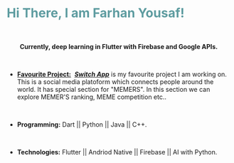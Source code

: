 <!-- #######  YAY, I AM THE SOURCE EDITOR! #########-->
<h1 style="color: #5e9ca0;">Hi There, I am Farhan Yousaf!</h1>
<p>&nbsp;</p>
<p style="text-align: center;"><strong>Currently, deep learning in Flutter with Firebase and Google APIs.</strong></p>
<p>&nbsp;</p>
<ul>
<li><span style="text-decoration: underline;"><strong> F<span class="kqEaA z8gr9e">avourite</span> Project:</strong></span>&nbsp; <em><strong><a title="Switch App" href="http://switchapp.live/#/" target="_blank">Switch App</a></strong></em> is my <span class="kqEaA z8gr9e">favourite</span> project I am working on. This is a social media platoform which connects people around the world. It has special section for "MEMERS". In this section we can explore MEMER'S ranking, MEME competition etc..</li>
</ul>
<p>&nbsp;</p>
<ul>
<li><strong>Programming:</strong> Dart || Python || Java || C++.</li>
</ul>
<p>&nbsp;</p>
<ul>
<li><strong>Technologies:</strong> Flutter || Andriod Native || Firebase || AI with Python.</li>
</ul>
<p>&nbsp;</p>
